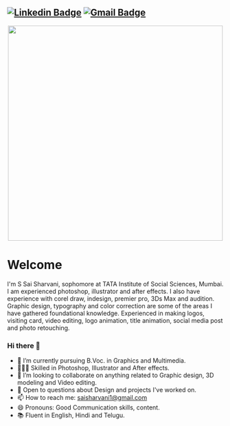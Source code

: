 [![Linkedin Badge](https://img.shields.io/badge/-saisharvani1-blue?style=flat-square&logo=Linkedin&logoColor=white&link=https://www.linkedin.com/in/sharvani-sakuru-sai/)](https://www.linkedin.com/in/sharvani-sakuru-sai/)
[![Gmail Badge](https://img.shields.io/badge/-saisharvani1@gmail.com-c14438?style=flat-square&logo=Gmail&logoColor=white&link=mailto:saisharvani1@gmail.com)](mailto:saisharvani1@gmail.com)
---
<p  align="center"><img height="500" src = "https://github.com/saisharvani1/saisharvani1/blob/master/mee1.gif"></p>

# Welcome
I'm S Sai Sharvani, sophomore at TATA Institute of Social Sciences, Mumbai. I am experienced photoshop, illustrator and after effects. I also have experience with corel draw, indesign, premier pro, 3Ds Max and audition. Graphic design, typography and color correction are some of the areas I have gathered foundational knowledge. Experienced in making logos, visiting card, video editing, logo animation, title animation, social media post and photo retouching.

### Hi there 👋
- 🔭 I’m currently pursuing B.Voc. in Graphics and Multimedia.
- 👨🏼‍💻 Skilled in Photoshop, Illustrator and After effects.
- 👯 I’m looking to collaborate on anything related to Graphic design, 3D modeling and Video editing.
- 💬 Open to questions about Design and projects I've worked on.
- 📫 How to reach me: saisharvani1@gmail.com
- 😄 Pronouns: Good Communication skills, content.
- 📚 Fluent in English, Hindi and Telugu.


